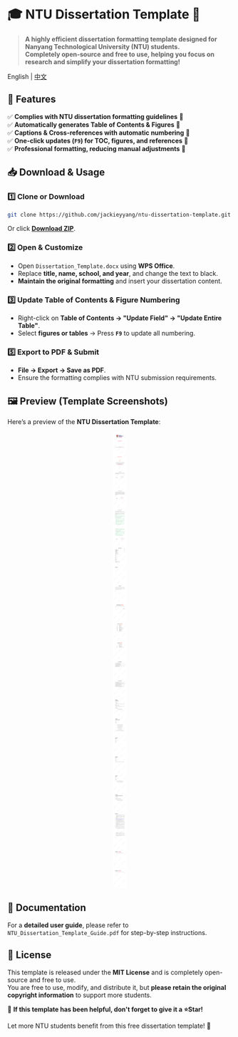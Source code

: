 # 🎓 NTU Dissertation Template 📄  

> **A highly efficient dissertation formatting template designed for Nanyang Technological University (NTU) students.**  
> **Completely open-source and free to use, helping you focus on research and simplify your dissertation formatting!**  

English | [中文](./README.md)

## 🚀 Features  

✅ **Complies with NTU dissertation formatting guidelines** 📄  
✅ **Automatically generates Table of Contents & Figures** 📜  
✅ **Captions & Cross-references with automatic numbering** 📖  
✅ **One-click updates (`F9`) for TOC, figures, and references** 🔄  
✅ **Professional formatting, reducing manual adjustments** 🎯  



## 📥 Download & Usage  

### **1️⃣ Clone or Download**  
```bash
git clone https://github.com/jackieyyang/ntu-dissertation-template.git
```
Or click [**Download ZIP**](https://github.com/jackieyyang/ntu-dissertation-template/archive/refs/heads/main.zip).  

### **2️⃣ Open & Customize**  
- Open `Dissertation_Template.docx` using **WPS Office**.  
- Replace **title, name, school, and year**, and change the text to black.  
- **Maintain the original formatting** and insert your dissertation content.  

### **3️⃣ Update Table of Contents & Figure Numbering**  
- Right-click on **Table of Contents → "Update Field" → "Update Entire Table"**.  
- Select **figures or tables** → Press **`F9`** to update all numbering.  

### **5️⃣ Export to PDF & Submit**  
- **File → Export → Save as PDF**.  
- Ensure the formatting complies with NTU submission requirements.  



## 🖼 Preview (Template Screenshots)  

Here’s a preview of the **NTU Dissertation Template**:  

<div align="center">
    <img src="./Dissertation%20Template.png" alt="Dissertation Template">
</div>  



## 📖 Documentation  

For a **detailed user guide**, please refer to `NTU_Dissertation_Template_Guide.pdf` for step-by-step instructions.  



## 📝 License  

This template is released under the **MIT License** and is completely open-source and free to use.  
You are free to use, modify, and distribute it, but **please retain the original copyright information** to support more students.  



🎉 **If this template has been helpful, don't forget to give it a ⭐Star!**  

Let more NTU students benefit from this free dissertation template! 🚀 